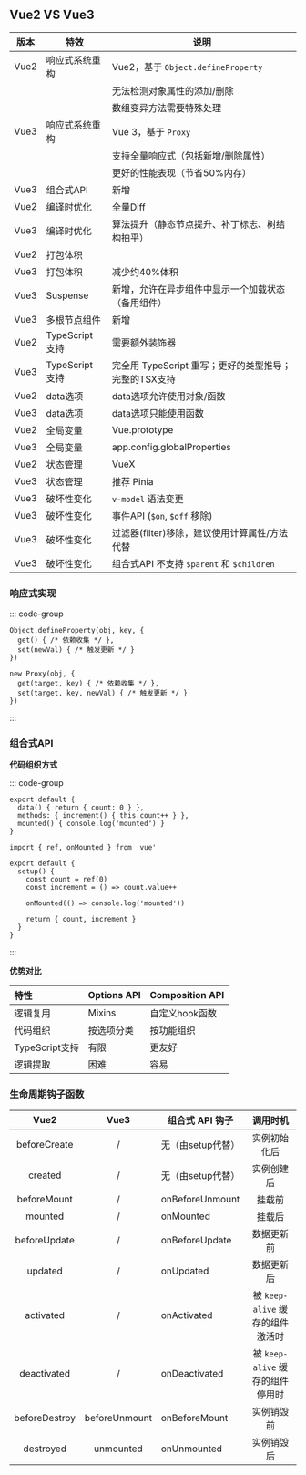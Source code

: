 ## Vue2 VS Vue3

| 版本 | 特效            | 说明                                                  |
| ---- | --------------- | ----------------------------------------------------- |
| Vue2 | 响应式系统重构  | Vue2，基于 `Object.defineProperty`                    |
|      |                 | 无法检测对象属性的添加/删除                           |
|      |                 | 数组变异方法需要特殊处理                              |
| Vue3 | 响应式系统重构  | Vue 3，基于 `Proxy`                                   |
|      |                 | 支持全量响应式（包括新增/删除属性）                   |
|      |                 | 更好的性能表现（节省50%内存）                         |
| Vue3 | 组合式API       | 新增                                                  |
| Vue2 | 编译时优化      | 全量Diff                                              |
| Vue3 | 编译时优化      | 算法提升（静态节点提升、补丁标志、树结构拍平）        |
| Vue2 | 打包体积        |                                                       |
| Vue3 | 打包体积        | 减少约40%体积                                         |
| Vue3 | Suspense        | 新增，允许在异步组件中显示一个加载状态（备用组件）    |
| Vue3 | 多根节点组件    | 新增                                                  |
| Vue2 | TypeScript 支持 | 需要额外装饰器                                        |
| Vue3 | TypeScript 支持 | 完全用 TypeScript 重写；更好的类型推导；完整的TSX支持 |
| Vue2 | data选项        | data选项允许使用对象/函数                             |
| Vue3 | data选项        | data选项只能使用函数                                  |
| Vue2 | 全局变量        | Vue.prototype                                         |
| Vue3 | 全局变量        | app.config.globalProperties                           |
| Vue2 | 状态管理        | VueX                                                  |
| Vue3 | 状态管理        | 推荐 Pinia                                            |
| Vue3 | 破坏性变化      | `v-model` 语法变更                                    |
| Vue3 | 破坏性变化      | 事件API (`$on`, `$off` 移除)                          |
| Vue3 | 破坏性变化      | 过滤器(filter)移除，建议使用计算属性/方法代替         |
| Vue3 | 破坏性变化      | 组合式API 不支持 `$parent` 和 `$children`             |



### 响应式实现

::: code-group

```[Vue2]JavaScript
Object.defineProperty(obj, key, {
  get() { /* 依赖收集 */ },
  set(newVal) { /* 触发更新 */ }
})
```

```[Vue3]JavaScript
new Proxy(obj, {
  get(target, key) { /* 依赖收集 */ },
  set(target, key, newVal) { /* 触发更新 */ }
})
```

:::



### 组合式API

**代码组织方式**

::: code-group

```[Vue2 Options API]JavaScript
export default {
  data() { return { count: 0 } },
  methods: { increment() { this.count++ } },
  mounted() { console.log('mounted') }
}
```

```[Vue3 Composition API]JavaScript
import { ref, onMounted } from 'vue'

export default {
  setup() {
    const count = ref(0)
    const increment = () => count.value++
    
    onMounted(() => console.log('mounted'))
    
    return { count, increment }
  }
}
```

:::



**优势对比**

| 特性           | Options API | Composition API |
| :------------- | :---------- | :-------------- |
| 逻辑复用       | Mixins      | 自定义hook函数  |
| 代码组织       | 按选项分类  | 按功能组织      |
| TypeScript支持 | 有限        | 更友好          |
| 逻辑提取       | 困难        | 容易            |



### 生命周期钩子函数

|     Vue2      |     Vue3      | 组合式 API 钩子   |             调用时机             |
| :-----------: | :-----------: | ----------------- | :------------------------------: |
| beforeCreate  |       /       | 无（由setup代替） |           实例初始化后           |
|    created    |       /       | 无（由setup代替） |            实例创建后            |
|  beforeMount  |       /       | onBeforeUnmount   |              挂载前              |
|    mounted    |       /       | onMounted         |              挂载后              |
| beforeUpdate  |       /       | onBeforeUpdate    |            数据更新前            |
|    updated    |       /       | onUpdated         |            数据更新后            |
|   activated   |       /       | onActivated       | 被 `keep-alive` 缓存的组件激活时 |
|  deactivated  |       /       | onDeactivated     | 被 `keep-alive` 缓存的组件停用时 |
| beforeDestroy | beforeUnmount | onBeforeMount     |            实例销毁前            |
|   destroyed   |   unmounted   | onUnmounted       |            实例销毁后            |
